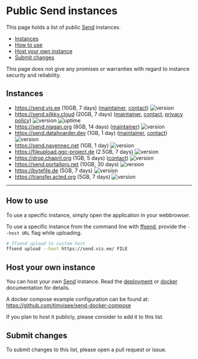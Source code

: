 # Public Send instances
This page holds a list of public [Send][send] instances.

- [Instances](#instances)
- [How to use](#how-to-use)
- [Host your own instance](#host-your-own-instance)
- [Submit changes](#submit-changes)

This page does not give any promises or warranties with regard to instance
security and reliability.

## Instances

- https://send.vis.ee (10GB, 7 days) ([maintainer](https://github.com/timvisee), [contact](https://timvisee.com/contact))
  ![version](https://img.shields.io/badge/dynamic/json?label=version&query=version&url=https://send.vis.ee/__version__)
- https://send.silkky.cloud (20GB, 7 days) ([maintainer](https://github.com/silkkycloud), [contact](https://www.silkky.cloud/contact), [privacy policy](https://www.silkky.cloud/privacy))
  ![version](https://img.shields.io/badge/dynamic/json?label=version&query=version&url=https://send.silkky.cloud/__version__) ![uptime](https://img.shields.io/uptimerobot/status/m788305741-3c46d730432b911283507995)
- https://send.niagan.org (8GB, 14 days) ([maintainer](https://github.com/atilleh))
  ![version](https://img.shields.io/badge/dynamic/json?label=version&query=version&url=https://send.niagan.org/__version__)
- https://send.datahoarder.dev (1GB, 1 day) ([maintainer](https://github.com/whalehub), [contact](mailto:admin@datahoarder.dev))
  ![version](https://img.shields.io/badge/dynamic/json?label=version&query=version&url=https://send.datahoarder.dev/__version__)
- https://send.navennec.net (1GB, 1 day)
  ![version](https://img.shields.io/badge/dynamic/json?label=version&query=version&url=https://send.navennec.net/__version__)
- https://fileupload.ggc-project.de (2.5GB, 7 days)
  ![version](https://img.shields.io/badge/dynamic/json?label=version&query=version&url=https://fileupload.ggc-project.de/__version__)
- https://drop.chapril.org (1GB, 5 days) ([contact](https://www.chapril.org/contact.html))
  ![version](https://img.shields.io/badge/dynamic/json?label=version&query=version&url=https://drop.chapril.org/__version__)
- https://send.portailpro.net (10GB, 30 days)
  ![version](https://img.shields.io/badge/dynamic/json?label=version&query=version&url=https://send.portailpro.net/__version__)
- https://bytefile.de (5GB, 7 days)
  ![version](https://img.shields.io/badge/dynamic/json?label=version&query=version&url=https://bytefile.de/__version__)
- https://transfer.acted.org (5GB, 7 days)
  ![version](https://img.shields.io/badge/dynamic/json?label=version&query=version&url=https://transfer.acted.org/__version__)

---

## How to use

To use a specific instance, simply open the application in your webbrowser.

To use a specific instance from the command line with [ffsend][ffsend], provide
the `--host URL` flag while uploading.

```bash
# ffsend upload to custom host
ffsend upload --host https://send.vis.ee/ FILE
```

## Host your own instance

You can host your own [Send][send] instance. Read the
[deployment](https://github.com/timvisee/send#deployment) or [docker](https://github.com/timvisee/send/blob/master/docs/docker.md) documentation for details.

A docker compose example configuration can be found at:
https://github.com/timvisee/send-docker-compose

If you plan to host it publicly, please consider to add it to this list.

## Submit changes

To submit changes to this list, please open a pull request or issue.

[send]: https://github.com/timvisee/send
[ffsend]: https://github.com/timvisee/ffsend
